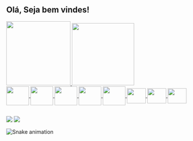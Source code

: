 ## Olá, Seja bem vindes!
 <div>
  <a href="https://github.com/davansep">
  <img height="170em" src="https://github-readme-stats.vercel.app/api?username=davansep&show_icons=true&theme=midnight-purple&include_all_commits=true&count_private=true"/>
  <img height="165em" src="https://github-readme-stats.vercel.app/api/top-langs/?username=davansep&layout=compact&langs_count=16&theme=midnight-purple"/>
</div>
<div style="display: inline_block">
  <img align="center"  height="50" width="60" src="https://cdn.jsdelivr.net/gh/devicons/devicon/icons/git/git-original-wordmark.svg" />
  <img align="center"  height="50" width="60" src="https://cdn.jsdelivr.net/gh/devicons/devicon/icons/spring/spring-original-wordmark.svg"/>
  <img align="center"  height="50" width="60" src="https://cdn.jsdelivr.net/gh/devicons/devicon/icons/java/java-original-wordmark.svg"/>
  <img align="center"  height="50" width="60" src="https://cdn.jsdelivr.net/gh/devicons/devicon/icons/mysql/mysql-original-wordmark.svg"/>
  <img align="center"  height="50" width="60" src="https://cdn.jsdelivr.net/gh/devicons/devicon/icons/wordpress/wordpress-original.svg"/>
  <img align="center"  height="40" width="50" src="https://cdn.jsdelivr.net/gh/devicons/devicon/icons/javascript/javascript-original.svg"/>
  <img align="center"  height="40" width="50" src="https://cdn.jsdelivr.net/gh/devicons/devicon/icons/html5/html5-original-wordmark.svg"/>
  <img align="center"  height="40" width="50" src="https://cdn.jsdelivr.net/gh/devicons/devicon/icons/css3/css3-original-wordmark.svg"/>
  
  ##
 
<div> 
  <a href = "mailto:priscila.davanse@gmail.com"><img src="https://img.shields.io/badge/-Gmail-%23333?style=for-the-badge&logo=gmail&logoColor=white" target="_blank"></a>
  <a href="https://www.linkedin.com/in/prisciladavanse/" target="_blank"><img src="https://img.shields.io/badge/-LinkedIn-%230077B5?style=for-the-badge&logo=linkedin&logoColor=white" target="_blank"></a> 
 
  ![Snake animation](https://github.com/davansep/davansep/blob/output/github-contribution-grid-snake.svg)
 
</div>
